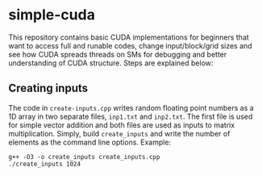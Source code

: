 # simple-cuda

This repository contains basic CUDA implementations for beginners that want to access full and runable codes, change input/block/grid sizes and see how CUDA spreads threads on SMs for debugging and better understanding of CUDA structure. Steps are explained below:

## Creating inputs

The code in `create-inputs.cpp` writes random floating point numbers as a 1D array in two separate files, `inp1.txt` and `inp2.txt`. The first file is used for simple vector addition and both files are used as inputs to matrix multiplication. Simply, build `create_inputs` and write the number of elements as the command line options. Example:
```
g++ -O3 -o create_inputs create_inputs.cpp
./create_inputs 1024
```

